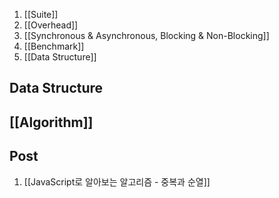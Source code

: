 1. [[Suite]]
2. [[Overhead]]
3. [[Synchronous & Asynchronous, Blocking & Non-Blocking]]
4. [[Benchmark]]
5. [[Data Structure]]

## Data Structure

## [[Algorithm]]

## Post
1. [[JavaScript로 알아보는 알고리즘 - 중복과 순열]]